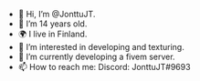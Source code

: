 - 👋 Hi, I’m @JonttuJT.
- 🎈 I’m 14 years old.
- 🌍 I live in Finland.
- 👀 I’m interested in developing and texturing.
- 📅 I’m currently developing a fivem server.
- 📫 How to reach me: Discord: JonttuJT#9693

<!---
JonttuJT/JonttuJT is a ✨ special ✨ repository because its `README.md` (this file) appears on your GitHub profile.
You can click the Preview link to take a look at your changes.
--->
